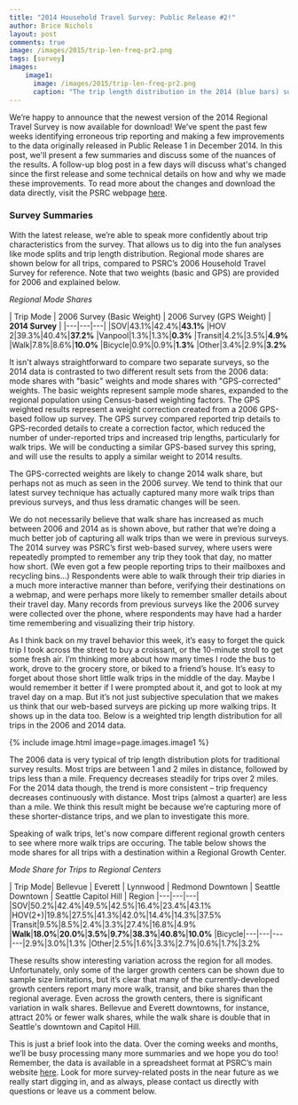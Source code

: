 ```yaml
---
title: "2014 Household Travel Survey: Public Release #2!"
author: Brice Nichols
layout: post
comments: true
image: /images/2015/trip-len-freq-pr2.png
tags: [survey]
images:
    image1:
      image: /images/2015/trip-len-freq-pr2.png
      caption: "The trip length distribution in the 2014 (blue bars) suggests a higher concentration of short trips (less than a mile) compared to 2006 survey results (red bars)."
---
```

We’re happy to announce that the newest version of the 2014 Regional Travel Survey is now available for download! We’ve spent the past few weeks identifying erroneous trip reporting and making a few improvements to the data originally released in Public Release 1 in December 2014. In this post, we'll present a few summaries and discuss some of the nuances of the results. A follow-up blog post in a few days will discuss what's changed since the first release and some technical details on how and why we made these improvements. To read more about the changes and download the data directly, visit the PSRC webpage [here](http://www.psrc.org/data/transportation/travel-surveys/2014-household).

### Survey Summaries

With the latest release, we’re able to speak more confidently about trip characteristics from the survey. That allows us to dig into the fun analyses like mode splits and trip length distribution. Regional mode shares are shown below for all trips, compared to PSRC’s 2006 Household Travel Survey for reference. Note that two weights (basic and GPS) are provided for 2006 and explained below.

*Regional Mode Shares*

| Trip Mode | 2006 Survey (Basic Weight)  | 2006 Survey (GPS Weight) | **2014 Survey** |
|---|---|---|
|SOV|43.1%|42.4%|**43.1%**
|HOV 2|39.3%|40.4%|**37.2%**
|Vanpool|1.3%|1.3%|**0.3%**
|Transit|4.2%|3.5%|**4.9%**
|Walk|7.8%|8.6%|**10.0%**
|Bicycle|0.9%|0.9%|**1.3%**
|Other|3.4%|2.9%|**3.2%**


It isn't always straightforward to compare two separate surveys, so the 2014 data is contrasted to two different result sets from the 2006 data: mode shares with "basic" weights and mode shares with "GPS-corrected" weights. The basic weights represent sample mode shares, expanded to the regional population using Census-based weighting factors. The GPS weighted results represent a weight correction created from a 2006 GPS-based follow up survey. The GPS survey compared reported trip details to GPS-recorded details to create a correction factor, which reduced the number of under-reported trips and increased trip lengths, particularly for walk trips. We will be conducting a similar GPS-based survey this spring, and will use the results to apply a similar weight to 2014 results.

The GPS-corrected weights are likely to change 2014 walk share, but perhaps not as much as seen in the 2006 survey. We tend to think that our latest survey technique has actually captured many more walk trips than previous surveys, and thus less dramatic changes will be seen.

We do not necessarily believe that walk share has increased as much between 2006 and 2014 as is shown above, but rather that we’re doing a much better job of capturing all walk trips than we were in previous surveys. The 2014 survey was PSRC’s first web-based survey, where users were repeatedly prompted to remember any trip they took that day, no matter how short. (We even got a few people reporting trips to their mailboxes and recycling bins…) Respondents were able to walk through their trip diaries in a much more interactive manner than before, verifying their destinations on a webmap, and were perhaps more likely to remember smaller details about their travel day. Many records from previous surveys like the 2006 survey were collected over the phone, where respondents may have had a harder time remembering and visualizing their trip history.

As I think back on my travel behavior this week, it’s easy to forget the quick trip I took across the street to buy a croissant, or the 10-minute stroll to get some fresh air. I’m thinking more about how many times I rode the bus to work, drove to the grocery store, or biked to a friend’s house. It’s easy to forget about those short little walk trips in the middle of the day. Maybe I would remember it better if I were prompted about it, and got to look at my travel day on a map. But it’s not just subjective speculation that we makes us think that our web-based surveys are picking up more walking trips. It shows up in the data too. Below is a weighted trip length distribution for all trips in the 2006 and 2014 data.

{% include image.html image=page.images.image1 %}

The 2006 data is very typical of trip length distribution plots for traditional survey results. Most trips are between 1 and 2 miles in distance, followed by trips less than a mile. Frequency decreases steadily for trips over 2 miles. For the 2014 data though, the trend is more consistent – trip frequency decreases continuously with distance. Most trips (almost a quarter) are less than a mile. We think this result might be because we’re capturing more of these shorter-distance trips, and we plan to investigate this more.

Speaking of walk trips, let's now compare different regional growth centers to see where more walk trips are occuring. The table below shows the mode shares for all trips with a destination within a Regional Growth Center.

*Mode Share for Trips to Regional Centers*

| Trip Mode| Bellevue  | Everett | Lynnwood | Redmond Downtown | Seattle Downtown | Seattle Capitol Hill | Region
|---|---|---|
|SOV|50.2%|42.4%|49.5%|42.5%|16.4%|23.4%|43.1%
|HOV(2+)|19.8%|27.5%|41.3%|42.0%|14.4%|14.3%|37.5%
|Transit|9.5%|8.5%|2.4%|3.3%|27.4%|16.8%|4.9%
|**Walk**|**18.0%**|**20.0%**|**3.5%**|**9.7%**|**38.3%**|**40.8%**|**10.0%**
|Bicycle|---|---|---|---|2.9%|3.0%|1.3%
|Other|2.5%|1.6%|3.3%|2.7%|0.6%|1.7%|3.2%


These results show interesting variation across the region for all modes. Unfortunately, only some of the larger growth centers can be shown due to sample size limitations, but it’s clear that many of the currently-developed growth centers report many more walk, transit, and bike shares than the regional average. Even across the growth centers, there is significant variation in walk shares. Bellevue and Everett downtowns, for instance, attract 20% or fewer walk shares, while the walk share is double that in Seattle's downtown and Capitol Hill.

This is just a brief look into the data. Over the coming weeks and months, we’ll be busy processing many more summaries and we hope you do too! Remember, the data is available in a spreadsheet format at PSRC’s main website [here](http://www.psrc.org/data/transportation/travel-surveys/2014-household). Look for more survey-related posts in the near future as we really start digging in, and as always, please contact us directly with questions or leave us a comment below.


